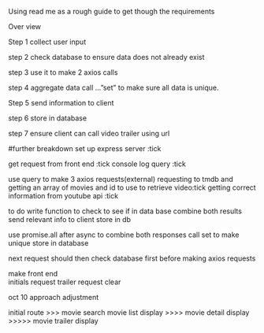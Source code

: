 Using read me as a rough guide to get though the requirements 

Over view 

 
Step 1 collect user input 

step   2 check database to ensure data does not already exist

step 3 use it to make 2 axios calls 

step 4 aggregate data call ...”set” to make sure all data is unique.

Step 5 send information to client

step 6  store in database


step 7 ensure client can call video trailer using url





#further breakdown 
set up express server :tick

get request from front end :tick
console log query :tick


use query to make 3 axios requests(external)
requesting to tmdb and getting an array of movies and id to use to retrieve video:tick 
getting correct information from youtube api :tick

to do 
write function to check to see if in data base 
combine both results 
send relevant info to client
store in db 


use promise.all after async to combine both responses call set to make unique 
store in database

next request should then check database first before making axios requests 

make front end  
initials request 
trailer request
clear 

oct 10 approach adjustment

initial route >>> movie search 
movie list display >>>>
movie detail display >>>>>
movie trailer display 